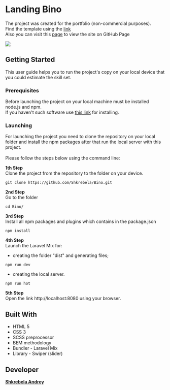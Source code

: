 # Landing Bino
The project was created for the portfolio (non-commercial purposes).<br> 
Find the template using the [link](https://www.behance.net/gallery/28954423/Freebie-Bino-Landing-Page-PSD-Template) <br> 
Also you can visit this [page](https://shkrebela.github.io/Bino/) to view the site on GitHub Page 

![](https://github.com/Shkrebela/TEST/blob/master/ezgif.com-resize%20(1).gif?raw=true)

## Getting Started
This user guide helps you to run the project's copy on your local device that you could estimate the skill set.

### Prerequisites
Before launching the project on your local machine must be installed node.js and npm.<br>
If you haven't such software use [this link](https://nodejs.org/uk/download/package-manager/) for installing.

### Launching

For launching the project you need to clone the repository on your local folder and install the npm packages after that run the local server with this project.  
<br> 
Please follow the steps below using the command line:

**1th Step**<br> 
Clone the project from the repository to the folder on your device.
```
git clone https://github.com/Shkrebela/Bino.git
```
**2nd Step**<br> 
Go to the folder
```
cd Bino/
```
**3rd Step**<br> 
Install all npm packages and plugins which contains in the package.json 
```
npm install
```
**4th Step**<br>
Launch the Laravel Mix for:<br> 
- creating the folder "dist" and generating files;<br> 

```
npm run dev 
```
- creating the local server. 
```
npm run hot 
```
**5th Step**<br>
Open the link http://localhost:8080 using your browser.

## Built With

* HTML 5
* CSS 3
* SCSS preprocessor
* BEM methodology
* Bundler - Laravel Mix
* Library - Swiper (slider)

## Developer
**[Shkrebela Andrey](https://www.linkedin.com/in/andrey-shkrebela-41187518b/)** 
